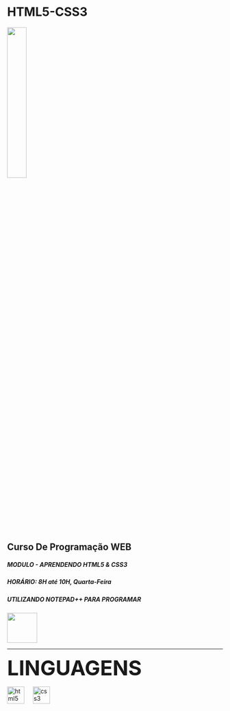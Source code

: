 # HTML5-CSS3

<img src="https://encrypted-tbn0.gstatic.com/images?q=tbn:ANd9GcQDMz5txWEho2bi0brMi3eHqN3VkSRZlEgWSnrs_HG2Bg&s" width="30%">

## Curso De Programação WEB
<h5> MODULO - APRENDENDO HTML5 & CSS3 </h5>

<h5> HORÁRIO: 8H até 10H, Quarta-Feira </h5>

<h5> UTILIZANDO NOTEPAD++ PARA <em>PROGRAMAR</em> </h5>

<img src="https://i0.wp.com/upload.wikimedia.org/wikipedia/commons/f/f5/Notepad_plus_plus.png" width="70px">

<hr>

<font size="7"> <strong>LINGUAGENS</strong> </font>
<div display="inline">

<img src="https://cdn.jsdelivr.net/gh/devicons/devicon/icons/html5/html5-original.svg" height="40" alt="html5 logo">
<img width="12">
<img src="https://cdn.jsdelivr.net/gh/devicons/devicon/icons/css3/css3-original.svg" height="40" alt="css3 logo"  />

</div>
